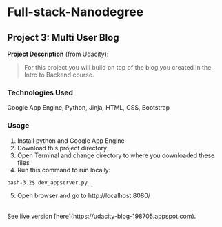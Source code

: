 # Full-stack-Nanodegree
## Project 3: Multi User Blog
**Project Description** (from Udacity):
>For this project you will build on top of the blog you created in the Intro to Backend course.

### Technologies Used
Google App Engine, Python, Jinja, HTML, CSS, Bootstrap

### Usage
1) Install python and Google App Engine <br>
2) Download this project directory <br>
3) Open Terminal and change directory to where you downloaded these files <br>
4) Run this command to run locally:
```
bash-3.2$ dev_appserver.py .
```
5) Open browser and go to http://localhost:8080/
<br>
See live version [here](https://udacity-blog-198705.appspot.com).
